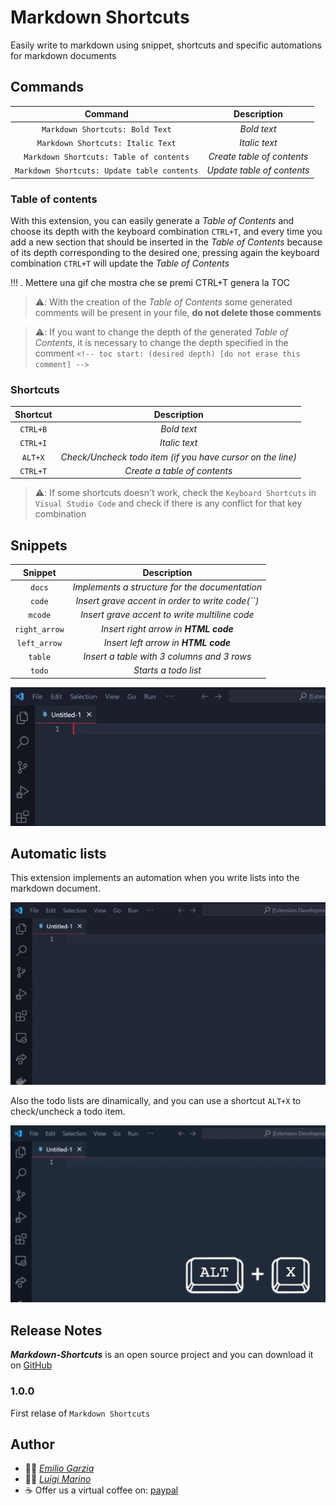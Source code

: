 # Markdown Shortcuts

Easily write to markdown using snippet, shortcuts and specific automations for markdown documents

## Commands

| Command | Description |
|:-:|:-:|
| `Markdown Shortcuts: Bold Text` | *Bold text* |
| `Markdown Shortcuts: Italic Text` | *Italic text* |
| `Markdown Shortcuts: Table of contents` | *Create table of contents* |
| `Markdown Shortcuts: Update table contents` | *Update table of contents* |

### Table of contents

With this extension, you can easily generate a *Table of Contents* and choose its depth with the keyboard combination `CTRL+T`, and every time you add a new section that should be inserted in the *Table of Contents* because of its depth corresponding to the desired one, pressing again the keyboard combination `CTRL+T` will update the *Table of Contents*

!!! . Mettere una gif che mostra che se premi CTRL+T genera la TOC

> ⚠️: With the creation of the *Table of Contents* some generated comments will be present in your file, **do not delete those comments**

> ⚠️: If you want to change the depth of the generated *Table of Contents*, it is necessary to change the depth specified in the comment `<!-- toc start: (desired depth) [do not erase this comment] -->`



### Shortcuts 

| Shortcut | Description |
|:-:|:-:|
| `CTRL+B` | *Bold text* |
| `CTRL+I` | *Italic text* |
| `ALT+X` | *Check/Uncheck todo item (if you have cursor on the line)* |
| `CTRL+T` | *Create a table of contents* |

> ⚠️: If some shortcuts doesn't work, check the `Keyboard Shortcuts` in `Visual Studio Code` and check if there is any conflict for that key combination

## Snippets 

| Snippet | Description |
|:-:|:-:|
| `docs` | *Implements a structure for the documentation* |
| `code` | *Insert grave accent in order to write code(``)* |
| `mcode` | *Insert grave accent to write multiline code* |
| `right_arrow` | *Insert right arrow in **HTML code*** |
| `left_arrow` | *Insert left arrow in **HTML code*** |
| `table` | *Insert a table with 3 columns and 3 rows* |
| `todo` | *Starts a todo list* |

![snippet](images/snippet.gif)

## Automatic lists

This extension implements an automation when you write lists into the markdown document.

![lists](images/list.gif)

Also the todo lists are dinamically, and you can use a shortcut `ALT+X` to check/uncheck a todo item.

![todo check](images/todo.gif)

## Release Notes

***Markdown-Shortcuts*** is an open source project and you can download it on [GitHub](https://github.com/EmilioGarzia/Markdown-Shortcuts)

### 1.0.0

First relase of `Markdown Shortcuts`

## Author

- 🧑‍💻 [*Emilio Garzia*](https://github.com/EmilioGarzia)
- 🧑‍💻 [*Luigi Marino*](https://github.com/luigimarino01)
- ☕ Offer us a virtual coffee on: [paypal](link.paypal)